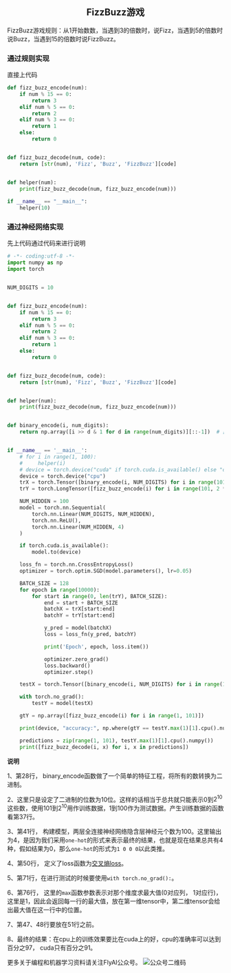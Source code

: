 ## <center>FizzBuzz游戏</center>

FizzBuzz游戏规则：从1开始数数，当遇到3的倍数时，说Fizz，当遇到5的倍数时说Buzz，当遇到15的倍数时说FizzBuzz。

### 通过规则实现

直接上代码

```python
def fizz_buzz_encode(num):
    if num % 15 == 0:
        return 3
    elif num % 5 == 0:
        return 2
    elif num % 3 == 0:
        return 1
    else:
        return 0


def fizz_buzz_decode(num, code):
    return [str(num), 'Fizz', 'Buzz', 'FizzBuzz'][code]


def helper(num):
    print(fizz_buzz_decode(num, fizz_buzz_encode(num)))
    
if __name__ == "__main__":
    helper(10)
```

### 通过神经网络实现

先上代码通过代码来进行说明

```python
# -*- coding:utf-8 -*-
import numpy as np
import torch


NUM_DIGITS = 10


def fizz_buzz_encode(num):
    if num % 15 == 0:
        return 3
    elif num % 5 == 0:
        return 2
    elif num % 3 == 0:
        return 1
    else:
        return 0


def fizz_buzz_decode(num, code):
    return [str(num), 'Fizz', 'Buzz', 'FizzBuzz'][code]


def helper(num):
    print(fizz_buzz_decode(num, fizz_buzz_encode(num)))


def binary_encode(i, num_digits):
    return np.array([i >> d & 1 for d in range(num_digits)][::-1])  # [::-1]将向量前后翻转


if __name__ == '__main__':
    # for i in range(1, 100):
    #     helper(i)
    # device = torch.device("cuda" if torch.cuda.is_available() else "cpu")
    device = torch.device("cpu")
    trX = torch.Tensor([binary_encode(i, NUM_DIGITS) for i in range(101, 2 ** NUM_DIGITS)]).to(device)
    trY = torch.LongTensor([fizz_buzz_encode(i) for i in range(101, 2 ** NUM_DIGITS)]).to(device)

    NUM_HIDDEN = 100
    model = torch.nn.Sequential(
        torch.nn.Linear(NUM_DIGITS, NUM_HIDDEN),
        torch.nn.ReLU(),
        torch.nn.Linear(NUM_HIDDEN, 4)
    )

    if torch.cuda.is_available():
        model.to(device)

    loss_fn = torch.nn.CrossEntropyLoss()
    optimizer = torch.optim.SGD(model.parameters(), lr=0.05)

    BATCH_SIZE = 128
    for epoch in range(10000):
        for start in range(0, len(trY), BATCH_SIZE):
            end = start + BATCH_SIZE
            batchX = trX[start:end]
            batchY = trY[start:end]

            y_pred = model(batchX)
            loss = loss_fn(y_pred, batchY)

            print('Epoch', epoch, loss.item())

            optimizer.zero_grad()
            loss.backward()
            optimizer.step()

    testX = torch.Tensor([binary_encode(i, NUM_DIGITS) for i in range(1, 101)]).to(device)

    with torch.no_grad():
        testY = model(testX)

    gtY = np.array([fizz_buzz_encode(i) for i in range(1, 101)])

    print(device, "accuracy:", np.where(gtY == testY.max(1)[1].cpu().numpy())[0].shape[0] / gtY.shape[0])

    predictions = zip(range(1, 101), testY.max(1)[1].cpu().numpy())
    print([fizz_buzz_decode(i, x) for i, x in predictions])

```

**说明**

1、第28行， binary_encode函数做了一个简单的特征工程，将所有的数转换为二进制。

2、这里只是设定了二进制的位数为10位。这样的话相当于总共就只能表示0到$2^{10}$ 这些数，使用101到$2^{10}$用作训练数据，1到100作为测试数据。产生训练数据的函数看第37行。

3、第41行， 构建模型，两层全连接神经网络隐含层神经元个数为100。这里输出为4，是因为我们采用`one-hot`的形式来表示最终的结果，也就是现在结果总共有4种，假如结果为0，那么`one-hot`的形式为`1 0 0 0`以此类推。

4、第50行， 定义了loss函数为[交叉熵loss](https://zhuanlan.zhihu.com/p/38241764)。

5、第71行，在进行测试的时候要使用`with torch.no_grad():`。

6、第76行， 这里的`max`函数参数表示对那个维度求最大值(0对应列， 1对应行)，这里是1，因此会返回每一行的最大值，放在第一维tensor中，第二维tensor会给出最大值在这一行中的位置。

7、第47、48行要放在51行之前。

8、最终的结果：在cpu上的训练效果要比在cuda上的好，cpu的准确率可以达到百分之97， cuda只有百分之91。



更多关于编程和机器学习资料请关注FlyAI公众号。
![公众号二维码][1]

[1]: http://wshaow.club/wechat/%E5%BE%AE%E4%BF%A1%E5%85%AC%E4%BC%97%E5%8F%B7%E4%BA%8C%E7%BB%B4%E7%A0%81.jpg